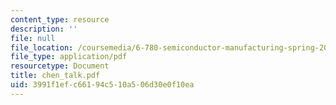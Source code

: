 ```yaml
---
content_type: resource
description: ''
file: null
file_location: /coursemedia/6-780-semiconductor-manufacturing-spring-2003/3991f1efc66194c510a506d30e0f10ea_chen_talk.pdf
file_type: application/pdf
resourcetype: Document
title: chen_talk.pdf
uid: 3991f1ef-c661-94c5-10a5-06d30e0f10ea
---
```

